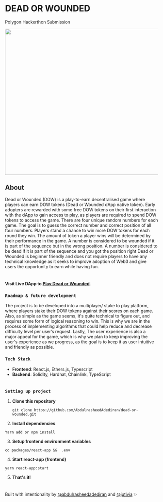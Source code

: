 # **DEAD OR WOUNDED**

Polygon Hackerthon Submission

<img src="./asset/dow.png" width="768" height="480">

## About

Dead or Wounded (DOW) is a play-to-earn decentralised game where players can earn DOW tokens (Dead or Wounded dApp native token).
Early adopters are rewarded with some free DOW tokens on their first interaction with the dApp to gain access to play, as players are required to spend DOW tokens to access the game.
There are four unique random numbers for each game. The goal is to guess the correct number and correct position of all four numbers.
Players stand a chance to win more DOW tokens for each round they win. The amount of token a player wins will be determined by their performance in the game.
A number is considered to be wounded if it is part of the sequence but in the wrong position.
A number is considered to be dead if it is part of the sequence and you got the position right
Dead or Wounded is beginner friendly and does not require players to have any technical knowledge as it seeks to improve adoption of Web3 and give users the opportunity to earn while having fun.

#

**Visit Live DApp to [Play Dead or Wounded](https://deadorwounded.vercel.app)**.

### **`Roadmap & future development`**

The project is to be developed into a multiplayer/ stake to play platform, where players stake their DOW tokens against their scores on each game.
Also, as simple as the game seems, it's quite technical to figure out, and requires some form of logical reasoning to win. This is why we are in the process of implementing algorithms that could help reduce and decrease difficulty level per user’s request.
Lastly, The user experience is also a major appeal for the game, which is why we plan to keep improving the user's experience as we progress, as the goal is to keep it as user intuitive and friendly as possible.

### **`Tech Stack`**

- **Frontend**: React.js, Ethers.js, Typescript
- **Backend**: Solidity, Hardhat, Chainlink, TypeScript

#

### **`Setting up project`**

1. **Clone this repository**
   ```
   git clone https://github.com/AbdulrasheedAdediran/dead-or-wounded.git
   ```
2. **Install dependencies**

```
Yarn add or npm install
```

3. **Setup frontend environment variables**

```
cd packages/react-app &&  .env
```

4. **Start react-app (frontend)**

```
yarn react-app:start
```

5. **That's it!**

#

Built with intentionality by [@abdulrasheedadediran](https://github.com/AbdulrasheedAdediran) and [@jutivia](https://github.com/jutivia) :sparkles:
